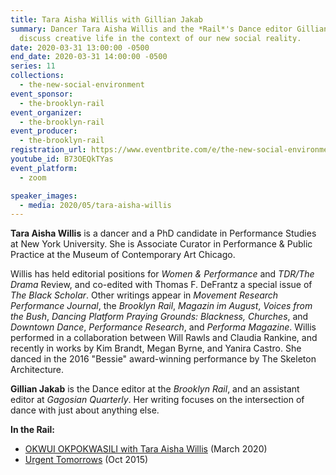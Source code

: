 ```yaml
---
title: Tara Aisha Willis with Gillian Jakab
summary: Dancer Tara Aisha Willis and the *Rail*'s Dance editor Gillian Jakab
  discuss creative life in the context of our new social reality.
date: 2020-03-31 13:00:00 -0500
end_date: 2020-03-31 14:00:00 -0500
series: 11
collections:
  - the-new-social-environment
event_sponsor:
  - the-brooklyn-rail
event_organizer:
  - the-brooklyn-rail
event_producer:
  - the-brooklyn-rail
registration_url: https://www.eventbrite.com/e/the-new-social-environment-11-tara-aisha-willis-tickets-101361458852#
youtube_id: B73OEQkTYas
event_platform:
  - zoom

speaker_images:
  - media: 2020/05/tara-aisha-willis
---
```



**Tara Aisha Willis**  is a dancer and a PhD candidate in Performance Studies at New York University. She is Associate Curator in Performance & Public Practice at the Museum of Contemporary Art Chicago.

Willis has held editorial positions for *Women & Performance* and *TDR/The Drama* Review, and co-edited with Thomas F. DeFrantz a special issue of *The Black Scholar*. Other writings appear in *Movement Research Performance Journal*, the *Brooklyn Rail*, *Magazin im August*, *Voices from the Bush*, *Dancing Platform Praying Grounds: Blackness, Churches*, and *Downtown Dance*, *Performance* *Research*, and *Performa Magazine*. Willis performed in a collaboration between Will Rawls and Claudia Rankine, and recently in works by Kim Brandt, Megan Byrne, and Yanira Castro. She danced in the 2016 "Bessie" award-winning performance by The Skeleton Architecture.

**Gillian Jakab**  is the Dance editor at the *Brooklyn Rail*, and an assistant editor at *Gagosian Quarterly*. Her writing focuses on the intersection of dance with just about anything else.

**In the Rail:**

* [OKWUI OKPOKWASILI with Tara Aisha Willis](https://brooklynrail.org/2020/03/dance/In-Conversation-Okwui-Okpokwasili-with-Tara-Aisha-Willis)  (March 2020)
* [Urgent Tomorrows](https://brooklynrail.org/2015/10/dance/urgent-tomorrows)  (Oct 2015)
